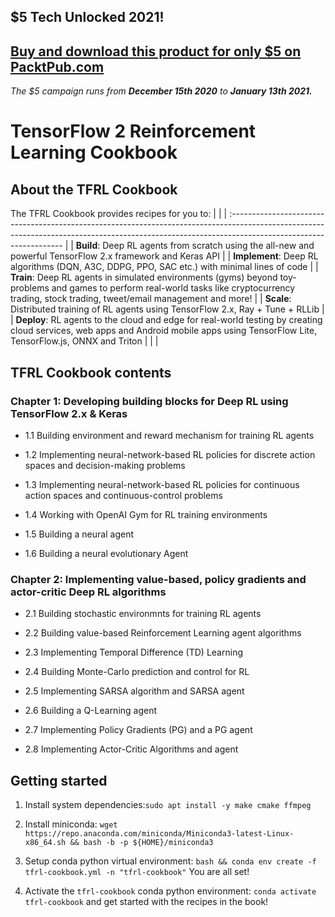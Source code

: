 ## $5 Tech Unlocked 2021!
[Buy and download this product for only $5 on PacktPub.com](https://www.packtpub.com/)
-----
*The $5 campaign         runs from __December 15th 2020__ to __January 13th 2021.__*

# TensorFlow 2 Reinforcement Learning Cookbook

## About the TFRL Cookbook

The TFRL Cookbook provides recipes for you to:
| |
| :------------------------------------------------------------------------------------------------------------------------------------------------------------------------------------------------ |
| **Build**: Deep RL agents from scratch using the all-new and powerful TensorFlow 2.x framework and Keras API |
| **Implement**: Deep RL algorithms (DQN, A3C, DDPG, PPO, SAC etc.) with minimal lines of code |
| **Train**: Deep RL agents in simulated environments (gyms) beyond toy-problems and games to perform real-world tasks like cryptocurrency trading, stock trading, tweet/email management and more! |
| **Scale**: Distributed training of RL agents using TensorFlow 2.x, Ray + Tune + RLLib |
| **Deploy**: RL agents to the cloud and edge for real-world testing by creating cloud services, web apps and Android mobile apps using TensorFlow Lite, TensorFlow.js, ONNX and Triton |
| |

## TFRL Cookbook contents

### Chapter 1: Developing building blocks for Deep RL using TensorFlow 2.x & Keras

- 1.1 Building environment and reward mechanism for training RL agents

- 1.2 Implementing neural-network-based RL policies for discrete action spaces and decision-making problems

- 1.3 Implementing neural-network-based RL policies for continuous action spaces and continuous-control problems

- 1.4 Working with OpenAI Gym for RL training environments

- 1.5 Building a neural agent

- 1.6 Building a neural evolutionary Agent

### Chapter 2: Implementing value-based, policy gradients and actor-critic Deep RL algorithms

- 2.1 Building stochastic environmnts for training RL agents

- 2.2 Building value-based Reinforcement Learning agent algorithms

- 2.3 Implementing Temporal Difference (TD) Learning

- 2.4 Building Monte-Carlo prediction and control for RL

- 2.5 Implementing SARSA algorithm and SARSA agent

- 2.6 Building a Q-Learning agent

- 2.7 Implementing Policy Gradients (PG) and a PG agent

- 2.8 Implementing Actor-Critic Algorithms and agent

## Getting started

1. Install system dependencies:`sudo apt install -y make cmake ffmpeg`
2. Install miniconda: `wget https://repo.anaconda.com/miniconda/Miniconda3-latest-Linux-x86_64.sh && bash -b -p ${HOME}/miniconda3`
3. Setup conda python virtual environment: `bash && conda env create -f tfrl-cookbook.yml -n "tfrl-cookbook"`
   You are all set!

4. Activate the `tfrl-cookbook` conda python environment: `conda activate tfrl-cookbook` and get started with the recipes in the book!
